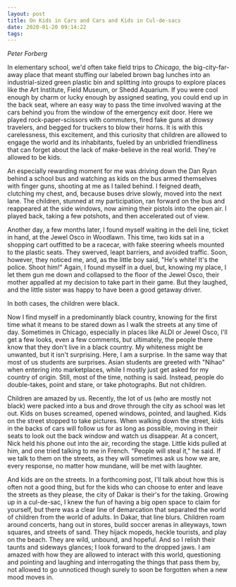 ```yaml
---
layout: post
title: On Kids in Cars and Cars and Kids in Cul-de-sacs
date: 2020-01-20 09:14:22
tags:
---
```

*Peter Forberg*

In elementary school, we'd often take field trips to *Chicago,* the big-city-far-away place that meant stuffing our labeled brown bag lunches into an industrial-sized green plastic bin and splitting into groups to explore places like the Art Institute, Field Museum, or Shedd Aquarium. If you were cool enough by charm or lucky enough by assigned seating, you could end up in the back seat, where an easy way to pass the time involved waving at the cars behind you from the window of the emergency exit door. Here we played rock-paper-scissors with commuters, fired fake guns at drowsy travelers, and begged for truckers to blow their horns. It is with this carelessness, this excitement, and this curiosity that children are allowed to engage the world and its inhabitants, fueled by an unbridled friendliness that can forget about the lack of make-believe in the real world. They're allowed to be kids.

An especially rewarding moment for me was driving down the Dan Ryan behind a school bus and watching as kids on the bus armed themselves with finger guns, shooting at me as I tailed behind. I feigned death, clutching my chest, and, because buses drive slowly, moved into the next lane. The children, stunned at my participation, ran forward on the bus and reappeared at the side windows, now aiming their pistols into the open air. I played back, taking a few potshots, and then accelerated out of view.    

Another day, a few months later, I found myself waiting in the deli line, ticket in hand, at the Jewel Osco in Woodlawn. This time, two kids sat in a shopping cart outfitted to be a racecar, with fake steering wheels mounted to the plastic seats. They swerved, leapt barriers, and avoided traffic. Soon, however, they noticed me, and, as the little boy said, "He's white! It's the police. Shoot him!" Again, I found myself in a duel, but, knowing my place, I let them gun me down and collapsed to the floor of the Jewel Osco, their mother appalled at my decision to take part in their game. But they laughed, and the little sister was happy to have been a good getaway driver.

In both cases, the children were black.

Now I find myself in a predominantly black country, knowing for the first time what it means to be stared down as I walk the streets at any time of day. Sometimes in Chicago, especially in places like ALDI or Jewel Osco, I'll get a few looks, even a few comments, but ultimately, the people there know that they don't live in a black country. My whiteness might be unwanted, but it isn't surprising. Here, I am a surprise. In the same way that most of us students are surprises. Asian students are greeted with "Nihao" when entering into marketplaces, while I mostly just get asked for my country of origin. Still, most of the time, nothing is said. Instead, people do double-takes, point and stare, or take photographs. But not children.

Children are amazed by us. Recently, the lot of us (who are mostly not black) were packed into a bus and drove through the city as school was let out. Kids on buses screamed, opened windows, pointed, and laughed. Kids on the street stopped to take pictures. When walking down the street, kids in the backs of cars will follow us for as long as possible, moving in their seats to look out the back window and watch us disappear. At a concert, Nick held his phone out into the air, recording the stage. Little kids pulled at him, and one tried talking to me in French. "People will steal it," he said. If we talk to them on the streets, as they will sometimes ask us how we are, every response, no matter how mundane, will be met with laughter.

And kids are on the streets. In a forthcoming post, I'll talk about how this is often not a good thing, but for the kids who can choose to enter and leave the streets as they please, the city of Dakar is their's for the taking. Growing up in a cul-de-sac, I knew the fun of having a big open space to claim for yourself, but there was a clear line of demarcation that separated the world of children from the world of adults. In Dakar, that line blurs. Children roam around concerts, hang out in stores, build soccer arenas in alleyways, town squares, and streets of sand. They hijack mopeds, heckle tourists, and play on the beach. They are wild, unbound, and hopeful. And so I relish their taunts and sideways glances; I look forward to the dropped jaws. I am amazed with how they are allowed to interact with this world, questioning and pointing and laughing and interrogating the things that pass them by, not allowed to go unnoticed though surely to soon be forgotten when a new mood moves in.
